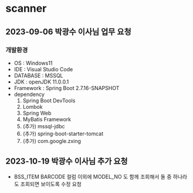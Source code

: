 # scanner
## 2023-09-06 박광수 이사님 업무 요청

### 개발환경
- OS : Windows11
- IDE : Visual Studio Code
- DATABASE : MSSQL
- JDK : openJDK 11.0.0.1
- Framework : Spring Boot 2.7.16-SNAPSHOT
- dependency
    1. Spring Boot DevTools
    2. Lombok
    3. Spring Web
    4. MyBatis Framework
    5. (추가) mssql-jdbc
    6. (추가) spring-boot-starter-tomcat
    7. (추가) com.google.zxing

## 2023-10-19 박광수 이사님 추가 요청
- BSS_ITEM BARCODE 컬럼 이외에 MODEL_NO 도 함께 조회해서 둘 중 하나라도 조회되면 보이도록 수정 요청